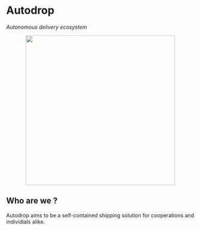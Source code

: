 # Autodrop 
<i>Autonomous delivery ecosystem</i>
<p align="center">
<img src="https://user-images.githubusercontent.com/54982599/159121289-e77ab694-41bb-4516-9603-417fd9280779.jpg" width="400">
</p>

## Who are we ?
Autodrop aims to be a self-contained shipping solution for cooperations and individials alike.
